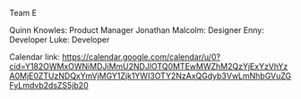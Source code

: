 Team E

Quinn Knowles: Product Manager
Jonathan Malcolm: Designer
Enny: Developer
Luke: Developer


Calendar link: https://calendar.google.com/calendar/u/0?cid=Y182OWMxOWNiMDJiMmU2NDJlOTQ0MTEwMWZhM2QzYjExYzVhYzA0MjE0ZTUzNDQxYmVjMGY1Zjk1YWI3OTY2NzAxQGdyb3VwLmNhbGVuZGFyLmdvb2dsZS5jb20
